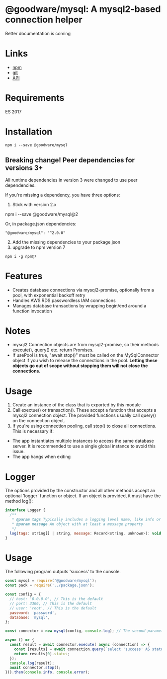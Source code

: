 # @goodware/mysql: A mysql2-based connection helper

Better documentation is coming

# Links

- [npm](https://www.npmjs.com/package/@goodware/mysql)
- [git](https://github.com/good-ware/js-mysql)
- [API](https://good-ware.github.io/js-mysql/)

# Requirements

ES 2017

# Installation

`npm i --save @goodware/mysql`

## Breaking change! Peer dependencies for versions 3+

All runtime dependencies in version 3 were changed to use peer dependencies.

If you're missing a dependency, you have three options:

1. Stick with version 2.x

npm i --save @goodware/mysql@2

Or, in package.json dependencies:

`"@goodware/mysql": "^2.0.0"`

2. Add the missing dependencies to your package.json
3. upgrade to npm version 7

```shell
npm i -g npm@7
```

# Features

- Creates database connections via mysql2-promise, optionally from a pool, with exponential backoff retry
- Handles AWS RDS passwordless IAM connections
- Manages database transactions by wrapping begin/end around a function invocation

# Notes

- mysql2 Connection objects are from mysql2-promise, so their methods execute(), query() etc. return Promises.
- If usePool is true, "await stop()" must be called on the MySqlConnector object if you wish to release the connections
  in the pool. **Letting these objects go out of scope without stopping them will not close the connections.**

# Usage

1. Create an instance of the class that is exported by this module
2. Call exectue() or transaction(). These accept a function that accepts a mysql2 connection object. The provided functions usually call query() on the connection object.
3. If you're using connection pooling, call stop() to close all connections. This is necessary if:

  - The app instantiates multiple instances to access the same database server. It is recommended to use a single global instance to avoid this issue.
  - The app hangs when exiting

# Logger

The options provided by the constructor and all other methods accept an optional 'logger' function or object. If an object is provided, it must have the method log():

```js
interface Logger {
  /**
   * @param tags Typically includes a logging level name, like info or debug.
   * @param message An object with at least a message property
   */
  log(tags: string[] | string, message: Record<string, unknown>): void;
}
```

# Usage

The following program outputs 'success' to the console.

```js
const mysql = require('@goodware/mysql');
const pack = require('../package.json');

const config = {
  // host: '0.0.0.0', // This is the default
  // port: 3306, // This is the default
  // user: 'root', // This is the default
  password: 'password',
  database: 'mysql',
};

const connector = new mysql(config, console.log); // The second parameter is a logger function

async () => {
  const result = await connector.execute( async (connection) => {
    const [results] = await connection.query(`select 'success' AS status`);
    return results[0].status;
  });
  console.log(result);
  await connector.stop();
}().then(console.info, console.error);
```
